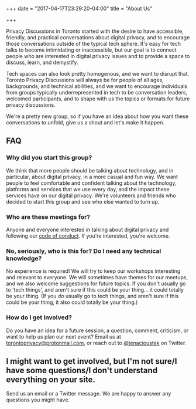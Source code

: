 +++
date = "2017-04-17T23:29:20-04:00"
title = "About Us"

+++

Privacy Discussions in Toronto started with the desire to have accessible, friendly, and practical conversations about digital privacy, and to encourage those conversations outside of the typical tech sphere. It's easy for tech talks to become intimidating or inaccessible, but our goal is to connect people who are interested in digital privacy issues and to provide a space to discuss, learn, and demystify.

Tech spaces can also look pretty homogenous, and we want to disrupt that. Toronto Privacy Discussions will always be for people of all ages, backgrounds, and technical abilities, and we want to encourage individuals from groups typically underrepresented in tech to be conversation leaders, welcomed participants, and to shape with us the topics or formats for future privacy discussions.

We're a pretty new group, so if you have an idea about how you want these conversations to unfold, give us a shout and let's make it happen.

## FAQ

### Why did you start this group?

We think that more people should be talking about technology, and in particular, about digital privacy, in a more casual and fun way. We want people to feel comfortable and confident talking about the technology, platforms and services that we use every day, and the impact these services have on our digital privacy. We're volunteers and friends who decided to start this group and see who else wanted to turn up.

### Who are these meetings for?

Anyone and everyone interested in talking about digital privacy and following our [code of conduct](/codeofconduct/). If you're interested, you're welcome.

### No, seriously, who is this for? Do I need any technical knowledge?

No experience is required! We will try to keep our workshops interesting and relevant to everyone. We will sometimes have themes for our meetups, and we also welcome suggestions for future topics. If you don't usually go to 'tech things', and aren't sure if this could be your thing... it could totally be your thing. (If you _do_ usually go to tech things, and aren't sure if this could be your thing, it also could totally be your thing.)

### How do I get involved?

Do you have an idea for a future session, a question, comment, criticism, or want to help us plan our next event? Email us at <torontoprivacy@protonmail.com>, or reach out to [@tenacioustek](https://twitter.com/tenacioustek) on Twitter.

## I might want to get involved, but I'm not sure/I have some questions/I don't understand everything on your site.

Send us an email or a Twitter message. We are happy to answer any questions you might have.
